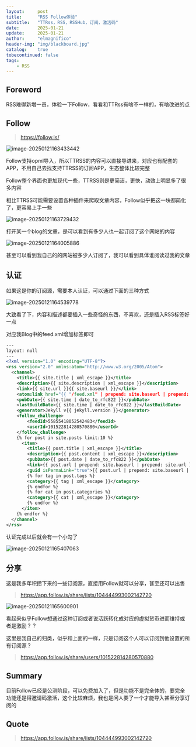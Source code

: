 ```yaml
---
layout:     post
title:      "RSS Follow体验"
subtitle:   "TTRss，RSS，RSSHub，订阅，激活码"
date:       2025-01-21
update:     2025-01-21
author:     "elmagnifico"
header-img: "img/blackboard.jpg"
catalog:    true
tobecontinued: false
tags:
    - RSS
---
```


## Foreword

RSS难得新增一员，体验一下Follow，看看和TTRss有啥不一样的，有啥改进的点



## Follow

> https://follow.is/

![image-20250121163433442](https://img.elmagnifico.tech/static/upload/elmagnifico/20250121163433541.png)

Follow支持opml导入，所以TTRSS的内容可以直接导进来，对应也有配套的APP，不用自己去找支持TTRSS的订阅APP，生态整体比较完整

Follow整个界面也更加现代一些，TTRSS则是更简洁，更快，动效上明显多了很多内容

相比TTRSS可能需要设置各种插件来爬取文章内容，Follow似乎把这一块都简化了，更容易上手一些

![image-20250121163729432](https://img.elmagnifico.tech/static/upload/elmagnifico/20250121163729488.png)

打开某一个blog的文章，是可以看到有多少人也一起订阅了这个网站的内容

![image-20250121164005886](https://img.elmagnifico.tech/static/upload/elmagnifico/20250121164005927.png)

甚至可以看到我自己的的网站被多少人订阅了，我可以看到具体谁阅读过我的文章



## 认证

如果这是你的订阅源，需要本人认证，可以通过下面的三种方式

![image-20250121164539778](https://img.elmagnifico.tech/static/upload/elmagnifico/20250121164539835.png)

大致看了下，内容和描述都要插入一些奇怪的东西，不喜欢，还是插入RSS标签好一点



对应我Blog中的feed.xml增加标签即可

```xml
---
layout: null
---
<?xml version="1.0" encoding="UTF-8"?>
<rss version="2.0" xmlns:atom="http://www.w3.org/2005/Atom">
  <channel>
    <title>{{ site.title | xml_escape }}</title>
    <description>{{ site.description | xml_escape }}</description>
    <link>{{ site.url }}{{ site.baseurl }}/</link>
    <atom:link href="{{ "/feed.xml" | prepend: site.baseurl | prepend: site.url }}" rel="self" type="application/rss+xml" />
    <pubDate>{{ site.time | date_to_rfc822 }}</pubDate>
    <lastBuildDate>{{ site.time | date_to_rfc822 }}</lastBuildDate>
    <generator>Jekyll v{{ jekyll.version }}</generator>
    <follow_challenge>
        <feedId>55855418052542483</feedId>
        <userId>101522814280570880</userId>
    </follow_challenge>    
    {% for post in site.posts limit:10 %}
      <item>
        <title>{{ post.title | xml_escape }}</title>
        <description>{{ post.content | xml_escape }}</description>
        <pubDate>{{ post.date | date_to_rfc822 }}</pubDate>
        <link>{{ post.url | prepend: site.baseurl | prepend: site.url }}</link>
        <guid isPermaLink="true">{{ post.url | prepend: site.baseurl | prepend: site.url }}</guid>
        {% for tag in post.tags %}
        <category>{{ tag | xml_escape }}</category>
        {% endfor %}
        {% for cat in post.categories %}
        <category>{{ cat | xml_escape }}</category>
        {% endfor %}
      </item>
    {% endfor %}
  </channel>
</rss>

```

认证完成以后就会有一个小勾了

![image-20250121165407063](https://img.elmagnifico.tech/static/upload/elmagnifico/20250121165407096.png)



## 分享

这是我多年积攒下来的一些订阅源，直接用Follow就可以分享，甚至还可以出售

> https://app.follow.is/share/lists/104444993002142720



![image-20250121165600901](https://img.elmagnifico.tech/static/upload/elmagnifico/20250121165600955.png)

看起来似乎Follow想通过这种订阅或者说活跃转化成对应的虚拟货币进而维持或者是激励？？



这里是我自己的归类，似乎和上面的一样，只是订阅这个人可以订阅到他设置的所有订阅源？

> https://app.follow.is/share/users/101522814280570880



## Summary

目前Follow已经是公测阶段，可以免费加入了，但是功能不是完全体的，要完全功能还是得邀请码激活，这个比较麻烦，我也是问人要了一个才能导入甚至分享订阅的



## Quote

> https://app.follow.is/share/lists/104444993002142720

